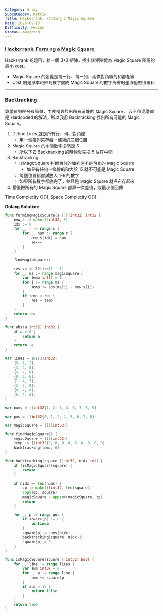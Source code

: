 ```yaml
---
Category: Array
Subcategory: Matrix
Title: Hackerrank. Forming a Magic Square
Date: 2025-09-13
Difficulty: Medium
Status: Accepted
---
```


### [Hackerrank. Forming a Magic Square]

[Hackerrank. Forming a Magic Square]: https://www.hackerrank.com/challenges/magic-square-forming/problem

Hackerrank 的題目，給一個 3*3 矩陣，找出該矩陣變為 Magic Square 所需的最小 cost。
-   Magic Square 的定義是每一行、每一列、兩條對角線的和都相等
-   Cost 則是原本矩陣的數字變成 Magic Square 的數字所需的差值絕對值總和

---

### Backtracking

算差值的部分很簡單，主要是要找出所有可能的 Magic Square，
我不信這邊都是 Hardcoded 的解法，所以我用 Backtracking 找出所有可能的 Magic Square。

1. Define Lines 就是所有行、列、對角線
    -   用一個陣列來存每一條線的三個位置
2. Magic Square 的中間數字必然是 5
    -   所以下去 Backtracking 的時候就先把 5 放在中間
3. Backtracking
    -   isMagicSquare 判斷目前的陣列是不是可能的 Magic Square
        -   如果有任何一條線的和大於 15 就不可能是 Magic Square
    -   每個位置都嘗試放入 1-9 的數字
    -   如果所有數字都放完了，並且是 Magic Square 就把它存起來
4. 最後把所有的 Magic Square 都算一次差值，取最小值回傳

Time Complexity O(1), Space Complexity O(1).

**Golang Solution:**
```go
func formingMagicSquare(s [][]int32) int32 {
    new_s := make([]int32, 9)
    idx := 0
    for _, r := range s {
        for _, num := range r {
            new_s[idx] = num
            idx++
        }
    }

    findMagicSquare()

    res := int32(1<<31 - 1)
    for _, ms := range magicSquare {
        var temp int32 = 0
        for i := range ms {
            temp += abs(ms[i] - new_s[i])
        }
        if temp < res {
            res = temp
        }
    }
    return res
}

func abs(a int32) int32 {
    if a > 0 {
        return a
    }
    return -a
}

var lines = [8][3]int32{
    {0, 1, 2},
    {3, 4, 5},
    {6, 7, 8},
    {0, 3, 6},
    {1, 4, 7},
    {2, 5, 8},
    {0, 4, 8},
    {6, 4, 2},
}

var nums = []int32{1, 2, 3, 4, 6, 7, 8, 9}

var pos = []int32{0, 1, 2, 3, 5, 6, 7, 8}

var magicSquare = [][]int32{}

func findMagicSquare() {
    magicSquare = [][]int32{}
    temp := []int32{0, 0, 0, 0, 5, 0, 0, 0, 0}
    backtracking(temp, 0)
}

func backtracking(square []int32, nidx int) {
    if !isMagicSquare(square) {
        return
    }
    
    if nidx == len(nums) {
        cp := make([]int32, len(square))
        copy(cp, square)
        magicSquare = append(magicSquare, cp)
        return
    }

    for _, p := range pos {
        if square[p] != 0 {
            continue
        }
        square[p] = nums[nidx]
        backtracking(square, nidx+1)
        square[p] = 0
    }
}

func isMagicSquare(square []int32) bool {
    for _, line := range lines {
        var sum int32 = 0
        for _, p := range line {
            sum += square[p]
        }
        if sum > 15 {
            return false
        }
    }
    return true
}
```